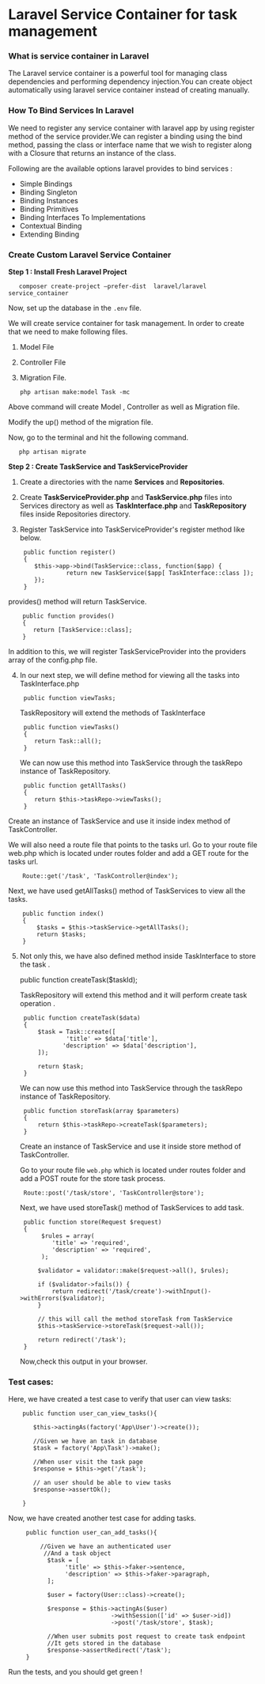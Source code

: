 # Laravel Service Container for task management

### What is service container in Laravel

The Laravel service container is a powerful tool for managing class dependencies and performing dependency injection.You can create object automatically using laravel service container instead of creating manually.

### How To Bind Services In Laravel
We need to register any service container with laravel app by using register method of the service provider.We can register a binding using the bind method, passing the class or interface name that we wish to register along with a Closure that returns an instance of the class.

Following are the available options laravel provides to bind services :

- Simple Bindings
- Binding Singleton
- Binding Instances
- Binding Primitives
- Binding Interfaces To Implementations
- Contextual Binding
- Extending Binding

### Create Custom Laravel Service Container

**Step 1 : Install Fresh Laravel Project**

       composer create-project –prefer-dist  laravel/laravel service_container

Now, set up the database in the ``.env`` file.

We will create service container for task management. In order to create that we need to make following files.

1. Model File

2. Controller File

3. Migration File.

      
      `php artisan make:model Task -mc`

Above command will create Model , Controller as well as Migration file.

Modify the up() method of the migration file.

Now, go to the terminal and hit the following command.

       php artisan migrate
  
**Step 2 : Create TaskService and TaskServiceProvider**

1. Create a directories with the name **Services** and **Repositories**.
2. Create **TaskServiceProvider.php** and **TaskService.php** files into Services directory as well as **TaskInterface.php** and **TaskRepository** files inside Repositories directory.
3. Register TaskService into TaskServiceProvider's register method like below.

        public function register()
        {
           $this->app->bind(TaskService::class, function($app) {
                    return new TaskService($app[ TaskInterface::class ]);
           });
        }
        
provides() method will return TaskService.

        public function provides()
        {
           return [TaskService::class];
        }
        
In addition to this, we will register TaskServiceProvider into the providers array of the config.php file.

4. In our next step, we will define method for viewing all the tasks into TaskInterface.php


        public function viewTasks;
     
   TaskRepository will extend the methods of TaskInterface

        public function viewTasks()
        {
           return Task::all();
        }
        
   We can now use this method into TaskService through the taskRepo instance of TaskRepository.

        public function getAllTasks()
        {
           return $this->taskRepo->viewTasks();
        }

  Create an instance of TaskService and use it inside index method of TaskController.

   We will also need a route file that points to the tasks url. Go to your route file web.php which is located under routes folder and add a GET route for the tasks url.
    
        Route::get('/task', 'TaskController@index');

  Next, we have used getAllTasks() method of TaskServices to view all the tasks.
  
        public function index()
        {
            $tasks = $this->taskService->getAllTasks();
            return $tasks;
        }
        
5. Not only this, we have also defined method inside TaskInterface to store the task .

    
    public function createTask($taskId);

   TaskRepository will extend this method and it will perform create task operation .

        public function createTask($data)
        {
            $task = Task::create([
                    'title' => $data['title'],
                   'description' => $data['description'],
            ]);
               
            return $task;
        }
   
   We can now use this method into TaskService through the taskRepo instance of TaskRepository.

        public function storeTask(array $parameters)
        {
            return $this->taskRepo->createTask($parameters);
        }
    
   Create an instance of TaskService and use it inside store method of TaskController.
   
   Go to your route file ``web.php`` which is located under routes folder and add a POST route for the store task process.
       
        Route::post('/task/store', 'TaskController@store');
   
   Next, we have used storeTask() method of TaskServices to add task.
   
        public function store(Request $request)
        {
             $rules = array(
                'title' => 'required',
                'description' => 'required',
             );
    
            $validator = validator::make($request->all(), $rules);
    
            if ($validator->fails()) {
                return redirect('/task/create')->withInput()->withErrors($validator);
            }
            
            // this will call the method storeTask from TaskService
            $this->taskService->storeTask($request->all());
    
            return redirect('/task');
        }

   Now,check this output in your browser.

### Test cases:

Here, we have created a test case to verify that user can view tasks:

        public function user_can_view_tasks(){
                    
           $this->actingAs(factory('App\User')->create());
                    
           //Given we have an task in database
           $task = factory('App\Task')->make();
            
           //When user visit the task page
           $response = $this->get('/task'); 
            
           // an user should be able to view tasks
           $response->assertOk();
            
        }
    
Now, we have created another test case for adding tasks.

         public function user_can_add_tasks(){
            
             //Given we have an authenticated user
              //And a task object
               $task = [
                    'title' => $this->faker->sentence,
                    'description' => $this->faker->paragraph,
               ];
            
               $user = factory(User::class)->create();
            
               $response = $this->actingAs($user)
                                 ->withSession(['id' => $user->id])
                                 ->post('/task/store', $task);
            
               //When user submits post request to create task endpoint
               //It gets stored in the database
               $response->assertRedirect('/task');
         }

Run the tests, and you should get green !
